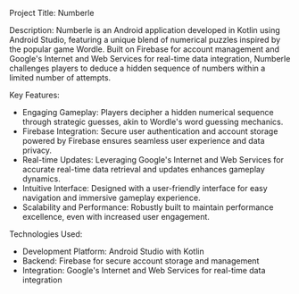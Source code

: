 Project Title: Numberle

Description:
Numberle is an Android application developed in Kotlin using Android Studio, featuring a unique blend of numerical puzzles inspired by the popular game Wordle. Built on Firebase for account management and Google's Internet and Web Services for real-time data integration, Numberle challenges players to deduce a hidden sequence of numbers within a limited number of attempts.

Key Features:
- Engaging Gameplay: Players decipher a hidden numerical sequence through strategic guesses, akin to Wordle's word guessing mechanics.
- Firebase Integration: Secure user authentication and account storage powered by Firebase ensures seamless user experience and data privacy.
- Real-time Updates: Leveraging Google's Internet and Web Services for accurate real-time data retrieval and updates enhances gameplay dynamics.
- Intuitive Interface: Designed with a user-friendly interface for easy navigation and immersive gameplay experience.
- Scalability and Performance: Robustly built to maintain performance excellence, even with increased user engagement.

Technologies Used:
- Development Platform: Android Studio with Kotlin
- Backend: Firebase for secure account storage and management
- Integration: Google's Internet and Web Services for real-time data integration
